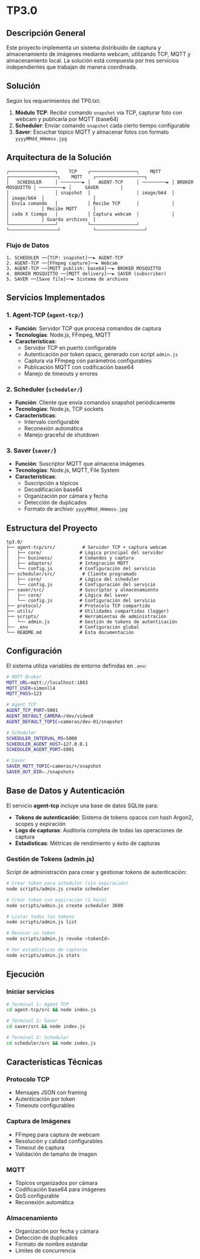 # TP3.0

## Descripción General

Este proyecto implementa un sistema distribuido de captura y almacenamiento de imágenes mediante webcam, utilizando TCP, MQTT y almacenamiento local. La solución está compuesta por tres servicios independientes que trabajan de manera coordinada.

## Solución

Según los requerimientos del TP0.txt:

1. **Módulo TCP**: Recibir comando `snapshot` via TCP, capturar foto con webcam y publicarla por MQTT (base64)
2. **Scheduler**: Enviar comando `snapshot` cada cierto tiempo configurable
3. **Saver**: Escuchar tópico MQTT y almacenar fotos con formato `yyyyMMdd_HHmmss.jpg`

## Arquitectura de la Solución

```
┌─────────────────┐    TCP    ┌─────────────────┐    MQTT    ┌──────────────────┐    MQTT    ┌──────────────────┐
│   SCHEDULER     │ ────────► │   AGENT-TCP     │ ─────────► │ BROKER MOSQUITTO │ ─────────► │     SAVER        │
│                 │ snapshot  │                 │ image/b64  │                  │ image/b64  │                  │
│ Envía comando   │           │ Recibe TCP      │            │                  │            │ Recibe MQTT      │
│ cada X tiempo   │           │ Captura webcam  │            │                  │            │ Guarda archivos  │
└─────────────────┘           └─────────────────┘            └──────────────────┘            └──────────────────┘
```

### Flujo de Datos

```
1. SCHEDULER ──[TCP: snapshot]──► AGENT-TCP
2. AGENT-TCP ──[FFmpeg capture]──► Webcam
3. AGENT-TCP ──[MQTT publish: base64]──► BROKER MOSQUITTO
4. BROKER MOSQUITTO ──[MQTT delivery]──► SAVER (subscriber)
5. SAVER ──[Save file]──► Sistema de archivos
```

## Servicios Implementados

### 1. Agent-TCP (`agent-tcp/`)

- **Función**: Servidor TCP que procesa comandos de captura
- **Tecnologías**: Node.js, FFmpeg, MQTT
- **Características**:
  - Servidor TCP en puerto configurable
  - Autenticación por token opaco, generado con script `admin.js`
  - Captura via FFmpeg con parámetros configurables
  - Publicación MQTT con codificación base64
  - Manejo de timeouts y errores

### 2. Scheduler (`scheduler/`)

- **Función**: Cliente que envía comandos snapshot periódicamente
- **Tecnologías**: Node.js, TCP sockets
- **Características**:
  - Intervalo configurable
  - Reconexión automática
  - Manejo graceful de shutdown

### 3. Saver (`saver/`)

- **Función**: Suscriptor MQTT que almacena imágenes
- **Tecnologías**: Node.js, MQTT, File System
- **Características**:
  - Suscripción a tópicos
  - Decodificación base64
  - Organización por cámara y fecha
  - Detección de duplicados
  - Formato de archivo: `yyyyMMdd_HHmmss.jpg`

## Estructura del Proyecto

```
tp3.0/
├── agent-tcp/src/          # Servidor TCP + captura webcam
│   ├── core/              # Lógica principal del servidor
│   ├── business/          # Comandos y captura
│   ├── adapters/          # Integración MQTT
│   └── config.js          # Configuración del servicio
├── scheduler/src/          # Cliente programado
│   ├── core/              # Lógica del scheduler
│   └── config.js          # Configuración del servicio
├── saver/src/             # Suscriptor y almacenamiento
│   ├── core/              # Lógica del saver
│   └── config.js          # Configuración del servicio
├── protocol/              # Protocolo TCP compartido
├── utils/                 # Utilidades compartidas (logger)
├── scripts/               # Herramientas de administración
│   └── admin.js           # Gestión de tokens de autenticación
├── .env                   # Configuración global
└── README.md              # Esta documentación
```

## Configuración

El sistema utiliza variables de entorno definidas en `.env`:

```bash
# MQTT Broker
MQTT_URL=mqtt://localhost:1883
MQTT_USER=simonll4
MQTT_PASS=123

# Agent TCP
AGENT_TCP_PORT=5001
AGENT_DEFAULT_CAMERA=/dev/video0
AGENT_DEFAULT_TOPIC=cameras/dev-01/snapshot

# Scheduler
SCHEDULER_INTERVAL_MS=5000
SCHEDULER_AGENT_HOST=127.0.0.1
SCHEDULER_AGENT_PORT=5001

# Saver
SAVER_MQTT_TOPIC=cameras/+/snapshot
SAVER_OUT_DIR=./snapshots
```

## Base de Datos y Autenticación

El servicio **agent-tcp** incluye una base de datos SQLite para:

- **Tokens de autenticación**: Sistema de tokens opacos con hash Argon2, scopes y expiración
- **Logs de capturas**: Auditoría completa de todas las operaciones de captura
- **Estadísticas**: Métricas de rendimiento y éxito de capturas

### Gestión de Tokens (admin.js)

Script de administración para crear y gestionar tokens de autenticación:

```bash
# Crear token para scheduler (sin expiración)
node scripts/admin.js create scheduler

# Crear token con expiración (1 hora)
node scripts/admin.js create scheduler 3600

# Listar todos los tokens
node scripts/admin.js list

# Revocar un token
node scripts/admin.js revoke <tokenId>

# Ver estadísticas de capturas
node scripts/admin.js stats
```

## Ejecución

### Iniciar servicios

```bash
# Terminal 1: Agent TCP
cd agent-tcp/src && node index.js

# Terminal 2: Saver
cd saver/src && node index.js

# Terminal 3: Scheduler
cd scheduler/src && node index.js
```

## Características Técnicas

### Protocolo TCP

- Mensajes JSON con framing
- Autenticación por token
- Timeouts configurables

### Captura de Imágenes

- FFmpeg para captura de webcam
- Resolución y calidad configurables
- Timeout de captura
- Validación de tamaño de imagen

### MQTT

- Tópicos organizados por cámara
- Codificación base64 para imágenes
- QoS configurable
- Reconexión automática

### Almacenamiento

- Organización por fecha y cámara
- Detección de duplicados
- Formato de nombre estándar
- Límites de concurrencia
